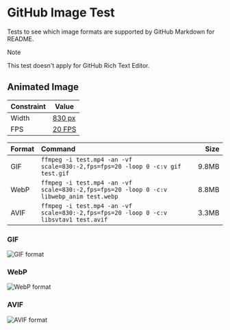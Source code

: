 # GitHub Image Test

Tests to see which image formats are supported by GitHub Markdown for README.

> [!NOTE]
> This test doesn't apply for GitHub Rich Text Editor.

## Animated Image

| Constraint | Value |
| ---------- | ----- |
| Width      | [830 px](./misc/width.md) |
| FPS        | [20 FPS](https://github.com/ImageOptim/gifski/issues/351) |

| Format | Command | Size |
| :----- | :------ | ---: |
| GIF    | `ffmpeg -i test.mp4 -an -vf scale=830:-2,fps=fps=20 -loop 0 -c:v gif test.gif` | 9.8MB |
| WebP   | `ffmpeg -i test.mp4 -an -vf scale=830:-2,fps=fps=20 -loop 0 -c:v libwebp_anim test.webp` | 8.8MB |
| AVIF   | `ffmpeg -i test.mp4 -an -vf scale=830:-2,fps=fps=20 -loop 0 -c:v libsvtav1 test.avif` | 3.3MB |

### GIF

![GIF format](./animated/test.gif)

### WebP

![WebP format](./animated/test.webp)

### AVIF

![AVIF format](./animated/test.avif)
